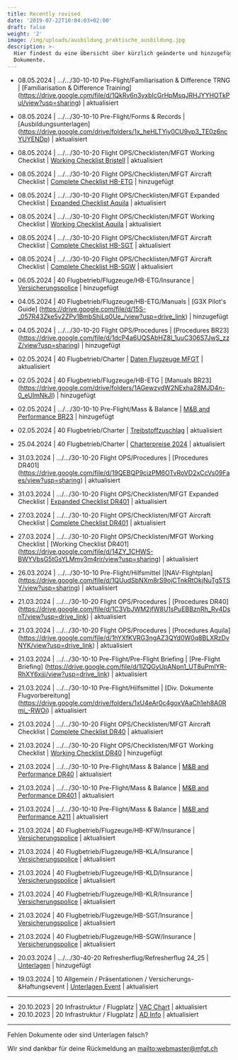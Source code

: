 ```yaml
---
title: Recently revised
date: '2019-07-22T10:04:03+02:00'
draft: false
weight: '2'
image: /img/uploads/ausbildung_praktische_ausbildung.jpg
description: >-
  Hier findest du eine Übersicht über kürzlich geänderte und hinzugefügte
  Dokumente.
---
```


* 08.05.2024 | .../.../30-10-10 Pre-Flight/Familiarisation & Difference TRNG | [Familiarisation & Difference Training] (https://drive.google.com/file/d/1QkRv6n3yxbIcGrHpMsqJRHJYYHOTkPul/view?usp=sharing) | aktualisiert
* 08.05.2024 | .../.../30-10-10 Pre-Flight/Forms & Records | [Ausbildungsunterlagen] (https://drive.google.com/drive/folders/1x_heHLTYiy0CU9vp3_TE0z6ncYUYENDp) | aktualisiert

* 08.05.2024 | .../.../30-10-20 Flight OPS/Checklisten/MFGT Working Checklist | [Working Checklist Bristell](https://drive.google.com/file/d/1T1DhXe2RG-y8KP7aegJ1m20a1i1WF5U1/view?usp=sharing) | aktualisiert
* 08.05.2024 | .../.../30-10-20 Flight OPS/Checklisten/MFGT Aircraft Checklist | [Complete Checklist HB-ETG](https://drive.google.com/file/d/1QlY9-riqjZpF1S8XuHdEp9-023Z4iX75/view?usp=sharing) | hinzugefügt
* 08.05.2024 | .../.../30-10-20 Flight OPS/Checklisten/MFGT Expanded Checklist | [Expanded Checklist Aquila](https://drive.google.com/file/d/1ezMwIFtp96WcuAICQN7o5PTtETEUpu5s/view?usp=sharing) | aktualisiert
* 08.05.2024 | .../.../30-10-20 Flight OPS/Checklisten/MFGT Working Checklist | [Working Checklist Aquila](https://drive.google.com/file/d/1amdiieXCSXd5bPv4NsKe1qYTRO0et4ch/view?usp=sharing) | aktualisiert
* 08.05.2024 | .../.../30-10-20 Flight OPS/Checklisten/MFGT Aircraft Checklist | [Complete Checklist HB-SGT](https://drive.google.com/file/d/1kTDaRrKd9RrzuZPeKVlr2U89rMcgD1MV/view?usp=drive_link) | aktualisiert
* 08.05.2024 | .../.../30-10-20 Flight OPS/Checklisten/MFGT Aircraft Checklist | [Complete Checklist HB-SGW](https://drive.google.com/file/d/1hgwpXUmtjJG-6Q1jgvDAQDPWT-4TbYXx/view?usp=drive_link) | aktualisiert


* 06.05.2024 | 40 Flugbetrieb/Flugzeuge/HB-ETG/Insurance | [Versicherungspolice](https://drive.google.com/file/d/1462Nw-XR2FbMMRYGr7-j6SMxitXTUxIq/view?usp=sharing) | hinzugefügt
* 04.05.2024 | 40 Flugbetrieb/Flugzeuge/HB-ETG/Manuals | [G3X Pilot's Guide] (https://drive.google.com/file/d/15S-_057R43Zke5v2ZPv1BmbShiLq0Ue_/view?usp=drive_link) | hinzugefügt
* 04.05.2024 | .../.../30-10-20 Flight OPS/Procedures | [Procedures BR23] (https://drive.google.com/file/d/1dcP4a6UQSAbHZ8l_1uuC306S7JwS_zzZ/view?usp=sharing) | hinzugefügt
* 02.05.2024 | 40 Flugbetrieb/Charter | [Daten Flugzeuge MFGT](https://drive.google.com/file/d/1QaxwHJbYPaQrxLakt8xz7oJVSNfg4ICl/view?usp=sharing) | aktualisiert
* 02.05.2024 | 40 Flugbetrieb/Flugzeuge/HB-ETG | [Manuals BR23] (https://drive.google.com/drive/folders/1AGewzydW2NExha28MJD4n-0_eUlmNkJl) | hinzugefügt
* 02.05.2024 | .../.../30-10-10 Pre-Flight/Mass & Balance | [M&B and Performance BR23](https://drive.google.com/file/d/1431e8ulzv9KimIJUNQ3zcoSeUEpIGrG1/view?usp=sharing) | hinzugefügt
* 02.05.2024 | 40 Flugbetrieb/Charter | [Treibstoffzuschlag](https://drive.google.com/file/d/1XqqZhTTAbKbHtx-3WC4zTY0iTgtfOCVY/view?usp=drive_link) | aktualisiert
* 25.04.2024 | 40 Flugbetrieb/Charter | [Charterpreise 2024](https://drive.google.com/file/d/1hHf7p8hSex2ewwUmTfjG7_UV06tMBCd_/view?usp=drive_link) | aktualisiert 
* 31.03.2024 | .../.../30-10-20 Flight OPS/Procedures | [Procedures DR401] (https://drive.google.com/file/d/19QEBQP9cizPM6OTvRoVD2xCcVs09Faes/view?usp=sharing) | aktualisiert
* 31.03.2024 | .../.../30-10-20 Flight OPS/Checklisten/MFGT Expanded Checklist | [Expanded Checklist DR401](https://drive.google.com/file/d/180dpvfHAbuTZR7Cmb7gHy1vlmblwKAXh/view?usp=sharing) | aktualisiert
* 27.03.2024 | .../.../30-10-20 Flight OPS/Checklisten/MFGT Aircraft Checklist | [Complete Checklist DR401](https://drive.google.com/file/d/1dwzkhrBj2n9lhG8tZ3oJ4vwEBeFudLQv/view?usp=sharing) | aktualisiert
* 27.03.2024 | .../.../30-10-20 Flight OPS/Checklisten/MFGT Working Checklist | [Working Checklist DR401] (https://drive.google.com/file/d/14ZY_1CHWS-BWYVbsG5tGsYLMmv3m4rir/view?usp=sharing) | aktualisiert
* 26.03.2024 | .../.../30-10-10 Pre-Flight/Hilfsmittel |[NAV-Flightplan] (https://drive.google.com/file/d/1QUudSbNXm8rS9ojCTnkRtOkjNuTg5TSY/view?usp=sharing) | aktualisiert
* 21.03.2024 | .../.../30-10-20 Flight OPS/Procedures | [Procedures DR40] (https://drive.google.com/file/d/1C3VbJWM2jfW8U1sPuEBBznRh_Rv4DsnT/view?usp=drive_link) | aktualisiert
* 21.03.2024 | .../.../30-10-20 Flight OPS/Procedures | [Procedures Aquila] (https://drive.google.com/file/d/1hYXfKVRG3ngAZ3QYd0W0q8BLXRzDvNYK/view?usp=drive_link) | aktualisiert
* 21.03.2024 | .../.../30-10-10 Pre-Flight/Pre-Flight Briefing | [Pre-Flight Briefing] (https://drive.google.com/file/d/1lZQGyUpANpn1_UT8uPmIYR-RhXY6xjjj/view?usp=drive_link) | aktualisiert
* 21.03.2024 | .../.../30-10-10 Pre-Flight/Hilfsmittel | [Div. Dokumente Flugvorbereitung] (https://drive.google.com/drive/folders/1xU4eAr0c4goxVAaCh1eh8A0Rmi_-RWOi) | aktualisiert
* 21.03.2024 | .../.../30-10-20 Flight OPS/Checklisten/MFGT Aircraft Checklist | [Complete Checklist DR40](https://drive.google.com/file/d/1QlY9-riqjZpF1S8XuHdEp9-023Z4iX75/view?usp=drive_link) | aktualisiert
* 21.03.2024 | .../.../30-10-20 Flight OPS/Checklisten/MFGT Working Checklist | [Working Checklist DR40](https://drive.google.com/file/d/1c9pjSSwUuS61fv-E-OMrvGT9Qwks3ctU/view?usp=drive_link) | hinzugefügt
* 21.03.2024 | .../.../30-10-10 Pre-Flight/Mass & Balance | [M&B and Performance DR40](https://drive.google.com/file/d/1uK6uftDDeQlF3ckiDjQqQXA_KMStBCCY/view?usp=drive_link) | aktualisiert
* 21.03.2024 | .../.../30-10-10 Pre-Flight/Mass & Balance | [M&B and Performance DR401](https://drive.google.com/file/d/1KK4Id29i3NoVmRxRpU03ixBEH_8HbxrG/view?usp=drive_link) | aktualisiert
* 21.03.2024 | .../.../30-10-10 Pre-Flight/Mass & Balance | [M&B and Performance A211](https://drive.google.com/file/d/1ZmdYkRgspnaNxPKQ2_trMH2VV6XAqN52/view?usp=drive_link) | aktualisiert
* 21.03.2024 | 40 Flugbetrieb/Flugzeuge/HB-KFW/Insurance | [Versicherungspolice](https://drive.google.com/file/d/1-xubWRanyptAfDUb-61Fkgl_c3r0nazf/view?usp=drive_link) | aktualisiert
* 21.03.2024 | 40 Flugbetrieb/Flugzeuge/HB-KLA/Insurance | [Versicherungspolice](https://drive.google.com/file/d/1XF5QvB3gNmCRlHpIJZqrXdMrrK-8lrM1/view?usp=drive_link) | aktualisiert
* 21.03.2024 | 40 Flugbetrieb/Flugzeuge/HB-KLD/Insurance | [Versicherungspolice](https://drive.google.com/file/d/15RPrzwBiwcuMUuncz7AyV2x2j4h1k1Nf/view?usp=drive_link) | aktualisiert
* 21.03.2024 | 40 Flugbetrieb/Flugzeuge/HB-KLR/Insurance | [Versicherungspolice](https://drive.google.com/file/d/1i9igyWN9gLJZVTSmm71t_7Te9BOJPm8q/view?usp=drive_link) | aktualisiert
* 21.03.2024 | 40 Flugbetrieb/Flugzeuge/HB-SGT/Insurance | [Versicherungspolice](https://drive.google.com/file/d/1AXXYpz52XO4QTXCMSi86yHxb53CABwuC/view?usp=drive_link) | aktualisiert
* 21.03.2024 | 40 Flugbetrieb/Flugzeuge/HB-SGW/Insurance | [Versicherungspolice](https://drive.google.com/file/d/1TV0vpPY37RflY4uywytWpCa5ZP8Djq-L/view?usp=drive_link) | aktualisiert
* 20.03.2024 | .../.../30-40-20 Refresherflug/Refresherflug 24_25 | [Unterlagen](https://drive.google.com/drive/folders/1hlxqta_bMQX0aA1FnkVQ6fCow0aJRn6T) | hinzugefügt
* 19.03.2024 | 10 Allgemein / Präsentationen / Versicherungs-&Haftungsevent | [Unterlagen Event](https://drive.google.com/drive/folders/1e8CUxw9cf2UX_oceQKVI76IxdU1C36Xa?usp=drive_link) | aktualisiert

<hr>

* 20.10.2023 | 20 Infrastruktur / Flugplatz | [VAC Chart](https://drive.google.com/file/d/1FMkoCoEdppvrK2uDdrLcs3ydPEVh97Jp/view?usp=share_link) | aktualisiert
* 20.10.2023 | 20 Infrastruktur / Flugplatz | [AD Info](https://drive.google.com/file/d/1ejYV_Kj9czOvveOD8TozP6SmH6hZq517/view?usp=share_link) | aktualisiert

<hr>

Fehlen Dokumente oder sind Unterlagen falsch? 

Wir sind dankbar für deine Rückmeldung an <mailto:webmaster@mfgt.ch>
